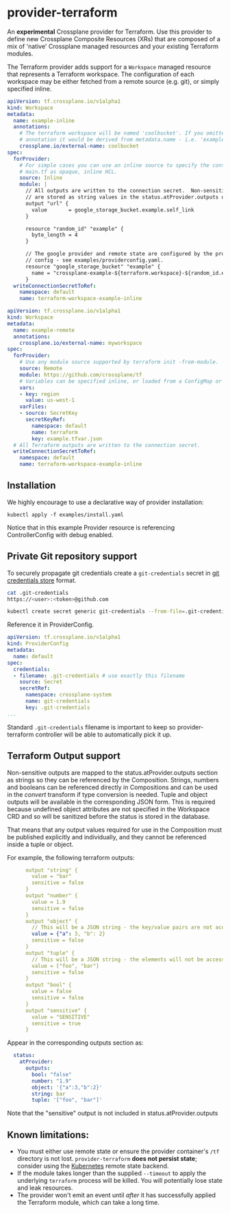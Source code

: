 # provider-terraform

An __experimental__ Crossplane provider for Terraform. Use this provider to
define new Crossplane Composite Resources (XRs) that are composed of a mix of
'native' Crossplane managed resources and your existing Terraform modules.

The Terraform provider adds support for a `Workspace` managed resource that
represents a Terraform workspace. The configuration of each workspace may be
either fetched from a remote source (e.g. git), or simply specified inline.

```yaml
apiVersion: tf.crossplane.io/v1alpha1
kind: Workspace
metadata:
  name: example-inline
  annotations:
    # The terraform workspace will be named 'coolbucket'. If you omitted this
    # annotation it would be derived from metadata.name - i.e. 'example-inline'.
    crossplane.io/external-name: coolbucket
spec:
  forProvider:
    # For simple cases you can use an inline source to specify the content of
    # main.tf as opaque, inline HCL.
    source: Inline
    module: |
      // All outputs are written to the connection secret.  Non-sensitive outputs
      // are stored as string values in the status.atProvider.outputs object.
      output "url" {
        value       = google_storage_bucket.example.self_link
      }

      resource "random_id" "example" {
        byte_length = 4
      }

      // The google provider and remote state are configured by the provider
      // config - see examples/providerconfig.yaml.
      resource "google_storage_bucket" "example" {
        name = "crossplane-example-${terraform.workspace}-${random_id.example.hex}"
      }
  writeConnectionSecretToRef:
    namespace: default
    name: terraform-workspace-example-inline
```

```yaml
apiVersion: tf.crossplane.io/v1alpha1
kind: Workspace
metadata:
  name: example-remote
  annotations:
    crossplane.io/external-name: myworkspace
spec:
  forProvider:
    # Use any module source supported by terraform init -from-module.
    source: Remote
    module: https://github.com/crossplane/tf
    # Variables can be specified inline, or loaded from a ConfigMap or Secret.
    vars:
    - key: region
      value: us-west-1
    varFiles:
    - source: SecretKey
      secretKeyRef:
        namespace: default
        name: terraform
        key: example.tfvar.json
  # All Terraform outputs are written to the connection secret.
  writeConnectionSecretToRef:
    namespace: default
    name: terraform-workspace-example-inline
```

## Installation

We highly encourage to use a declarative way of provider installation:

```
kubectl apply -f examples/install.yaml
```

Notice that in this example Provider resource is referencing ControllerConfig with debug enabled.

## Private Git repository support

To securely propagate git credentials create a `git-credentials` secret in [git credentials store] format.

```sh
cat .git-credentials
https://<user>:<token>@github.com

kubectl create secret generic git-credentials --from-file=.git-credentials
```

Reference it in ProviderConfig.

```yaml
apiVersion: tf.crossplane.io/v1alpha1
kind: ProviderConfig
metadata:
  name: default
spec:
  credentials:
  - filename: .git-credentials # use exactly this filename
    source: Secret
    secretRef:
      namespace: crossplane-system
      name: git-credentials
      key: .git-credentials
...
```

Standard `.git-credentials` filename is important to keep so provider-terraform
controller will be able to automatically pick it up.


## Terraform Output support

Non-sensitive outputs are mapped to the status.atProvider.outputs section
as strings so they can be referenced by the Composition.
Strings, numbers and booleans can be referenced directly in Compositions
and can be used in the _convert_ transform if type conversion is needed.
Tuple and object outputs will be available in the corresponding JSON form.
This is required because undefined object attributes are not specified in the Workspace
CRD and so will be sanitized before the status is stored in the database.

That means that any output values required for use in the Composition must be published
explicitly and individually, and they cannot be referenced inside a tuple or object.

For example, the following terraform outputs:
```yaml
      output "string" {
        value = "bar"
        sensitive = false
      }
      output "number" {
        value = 1.9
        sensitive = false
      }
      output "object" {
        // This will be a JSON string - the key/value pairs are not accessible
        value = {"a": 3, "b": 2}
        sensitive = false
      }
      output "tuple" {
        // This will be a JSON string - the elements will not be accessible
        value = ["foo", "bar"]
        sensitive = false
      }
      output "bool" {
        value = false
        sensitive = false
      }
      output "sensitive" {
        value = "SENSITIVE"
        sensitive = true
      }
```
Appear in the corresponding outputs section as:
```yaml
  status:
    atProvider:
      outputs:
        bool: "false"
        number: "1.9"
        object: '{"a":3,"b":2}'
        string: bar
        tuple: '["foo", "bar"]'
```
Note that the "sensitive" output is not included in status.atProvider.outputs

## Known limitations:

* You must either use remote state or ensure the provider container's `/tf`
  directory is not lost. `provider-terraform` __does not persist state__;
  consider using the [Kubernetes] remote state backend.
* If the module takes longer than the supplied `--timeout` to apply the
  underlying `terraform` process will be killed. You will potentially lose state
  and leak resources.
* The provider won't emit an event until _after_ it has successfully applied the
  Terraform module, which can take a long time.

[Kubernetes]: https://www.terraform.io/docs/language/settings/backends/kubernetes.html
[git credentials store]: https://git-scm.com/docs/git-credential-store
